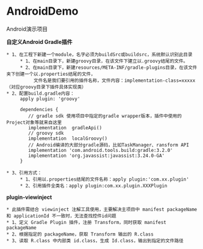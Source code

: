 # AndroidDemo

Android演示项目

**自定义Android Gradle插件**

    * 1、在工程下新建一个module，名字必须为buildSrc或buildsrc，系统默认识别此目录
         * 1、在main目录下，新建groovy目录，在该文件下建立以.groovy结尾的文件。
         * 2、在main目录下，新建resources/META-INF/gradle-plugins目录，在该文件夹下创建一个以.properties结尾的文件，
              文件名是我们要引用的插件名称，文件内容：implementation-class=xxxxx（对应groovy目录下插件具体实现类）
    * 2、配置build.gradle内容：
         apply plugin: 'groovy'

         dependencies {
            // gradle sdk 使用项目中指定的gradle wrapper版本，插件中使用的Project对象等就来自这里
            implementation  gradleApi()
            // groovy sdk
            implementation  localGroovy()
            // Android编译的大部分gradle源码，比如TaskManager、ransform API
            implementation 'com.android.tools.build:gradle:3.2.0'
            implementation 'org.javassist:javassist:3.24.0-GA'
         }

    * 3、引用方式：
         * 1、引用以.properties结尾的文件名称：apply plugin:'com.xx.plugin'
         * 2、引用插件全类名：apply plugin:com.xx.plugin.XXXPlugin

**plugin-viewinject**

    * 此插件需结合 viewinject 注解工具使用，主要解决主项目中 manifest packageName 和 applicationId 不一致时，无法查找控件id问题
    * 1、定义 Gradle Plugin 插件，注册 Transform，同时获取 manifest packageName
    * 2、根据指定的 packageName，获取 Transform 输出的 R.class
    * 3、读取 R.class 中内部类 id.class，生成 Id.class，输出到指定的文件路径
